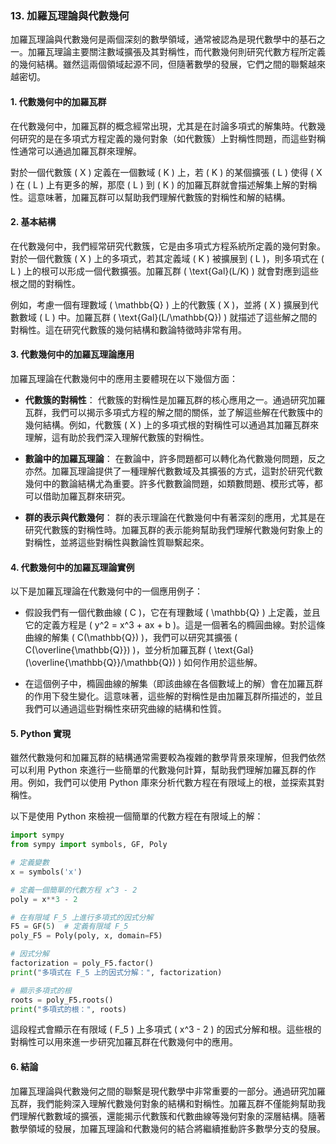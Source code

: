 ### 13. 加羅瓦理論與代數幾何

加羅瓦理論與代數幾何是兩個深刻的數學領域，通常被認為是現代數學中的基石之一。加羅瓦理論主要關注數域擴張及其對稱性，而代數幾何則研究代數方程所定義的幾何結構。雖然這兩個領域起源不同，但隨著數學的發展，它們之間的聯繫越來越密切。

#### 1. 代數幾何中的加羅瓦群

在代數幾何中，加羅瓦群的概念經常出現，尤其是在討論多項式的解集時。代數幾何研究的是在多項式方程定義的幾何對象（如代數簇）上對稱性問題，而這些對稱性通常可以通過加羅瓦群來理解。

對於一個代數簇 \( X \) 定義在一個數域 \( K \) 上，若 \( K \) 的某個擴張 \( L \) 使得 \( X \) 在 \( L \) 上有更多的解，那麼 \( L \) 到 \( K \) 的加羅瓦群就會描述解集上解的對稱性。這意味著，加羅瓦群可以幫助我們理解代數簇的對稱性和解的結構。

#### 2. 基本結構

在代數幾何中，我們經常研究代數簇，它是由多項式方程系統所定義的幾何對象。對於一個代數簇 \( X \) 上的多項式，若其定義域 \( K \) 被擴展到 \( L \)，則多項式在 \( L \) 上的根可以形成一個代數擴張。加羅瓦群 \( \text{Gal}(L/K) \) 就會對應到這些根之間的對稱性。

例如，考慮一個有理數域 \( \mathbb{Q} \) 上的代數簇 \( X \)，並將 \( X \) 擴展到代數數域 \( L \) 中。加羅瓦群 \( \text{Gal}(L/\mathbb{Q}) \) 就描述了這些解之間的對稱性。這在研究代數簇的幾何結構和數論特徵時非常有用。

#### 3. 代數幾何中的加羅瓦理論應用

加羅瓦理論在代數幾何中的應用主要體現在以下幾個方面：

- **代數簇的對稱性**：
  代數簇的對稱性是加羅瓦群的核心應用之一。通過研究加羅瓦群，我們可以揭示多項式方程的解之間的關係，並了解這些解在代數簇中的幾何結構。例如，代數簇 \( X \) 上的多項式根的對稱性可以通過其加羅瓦群來理解，這有助於我們深入理解代數簇的對稱性。

- **數論中的加羅瓦理論**：
  在數論中，許多問題都可以轉化為代數幾何問題，反之亦然。加羅瓦理論提供了一種理解代數數域及其擴張的方式，這對於研究代數幾何中的數論結構尤為重要。許多代數數論問題，如類數問題、模形式等，都可以借助加羅瓦群來研究。

- **群的表示與代數幾何**：
  群的表示理論在代數幾何中有著深刻的應用，尤其是在研究代數簇的對稱性時。加羅瓦群的表示能夠幫助我們理解代數幾何對象上的對稱性，並將這些對稱性與數論性質聯繫起來。

#### 4. 代數幾何中的加羅瓦理論實例

以下是加羅瓦理論在代數幾何中的一個應用例子：

- 假設我們有一個代數曲線 \( C \)，它在有理數域 \( \mathbb{Q} \) 上定義，並且它的定義方程是 \( y^2 = x^3 + ax + b \)。這是一個著名的橢圓曲線。對於這條曲線的解集 \( C(\mathbb{Q}) \)，我們可以研究其擴張 \( C(\overline{\mathbb{Q}}) \)，並分析加羅瓦群 \( \text{Gal}(\overline{\mathbb{Q}}/\mathbb{Q}) \) 如何作用於這些解。

- 在這個例子中，橢圓曲線的解集（即該曲線在各個數域上的解）會在加羅瓦群的作用下發生變化。這意味著，這些解的對稱性是由加羅瓦群所描述的，並且我們可以通過這些對稱性來研究曲線的結構和性質。

#### 5. Python 實現

雖然代數幾何和加羅瓦群的結構通常需要較為複雜的數學背景來理解，但我們依然可以利用 Python 來進行一些簡單的代數幾何計算，幫助我們理解加羅瓦群的作用。例如，我們可以使用 Python 庫來分析代數方程在有限域上的根，並探索其對稱性。

以下是使用 Python 來檢視一個簡單的代數方程在有限域上的解：

```python
import sympy
from sympy import symbols, GF, Poly

# 定義變數
x = symbols('x')

# 定義一個簡單的代數方程 x^3 - 2
poly = x**3 - 2

# 在有限域 F_5 上進行多項式的因式分解
F5 = GF(5)  # 定義有限域 F_5
poly_F5 = Poly(poly, x, domain=F5)

# 因式分解
factorization = poly_F5.factor()
print("多項式在 F_5 上的因式分解：", factorization)

# 顯示多項式的根
roots = poly_F5.roots()
print("多項式的根：", roots)
```

這段程式會顯示在有限域 \( F_5 \) 上多項式 \( x^3 - 2 \) 的因式分解和根。這些根的對稱性可以用來進一步研究加羅瓦群在代數幾何中的應用。

#### 6. 結論

加羅瓦理論與代數幾何之間的聯繫是現代數學中非常重要的一部分。通過研究加羅瓦群，我們能夠深入理解代數幾何對象的結構和對稱性。加羅瓦群不僅能夠幫助我們理解代數數域的擴張，還能揭示代數簇和代數曲線等幾何對象的深層結構。隨著數學領域的發展，加羅瓦理論和代數幾何的結合將繼續推動許多數學分支的發展。